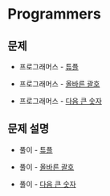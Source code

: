 # Programmers

## 문제

- 프로그래머스 - [튜플](https://programmers.co.kr/learn/courses/30/lessons/64065)

- 프로그래머스 - [올바른 괄호](https://programmers.co.kr/learn/courses/30/lessons/12909)

- 프로그래머스 - [다음 큰 숫자](https://programmers.co.kr/learn/courses/30/lessons/12911)

## 문제 설명

- 풀이 - [튜플](https://github.com/Meantint/Programmers/tree/master/Lv2/%ED%8A%9C%ED%94%8C)

- 풀이 - [올바른 괄호](https://github.com/Meantint/Programmers/tree/master/Lv2/%EC%98%AC%EB%B0%94%EB%A5%B8%20%EA%B4%84%ED%98%B8)

- 풀이 - [다음 큰 숫자](https://github.com/Meantint/Programmers/tree/master/Lv2/%EB%8B%A4%EC%9D%8C%20%ED%81%B0%20%EC%88%AB%EC%9E%90)
